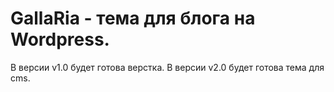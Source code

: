 # GallaRia - тема для блога на Wordpress.
В версии v1.0 будет готова верстка.
В версии v2.0 будет готова тема для cms.
